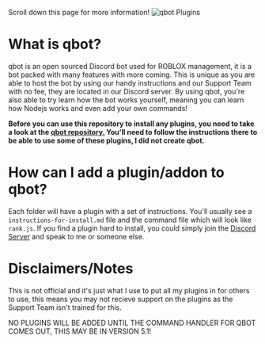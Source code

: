 Scroll down this page for more information!
![qbot Plugins](https://cdn.discordapp.com/attachments/585876903261372419/671394368711819323/image0.jpg)

# What is qbot?

qbot is an open sourced Discord bot used for ROBLOX management, it is a bot packed with many features with more coming. This is unique as you are able to host the bot by using our handy instructions and our Support Team with no fee, they are located in our Discord server. By using qbot, you're also able to try learn how the bot works yourself, meaning you can learn how Nodejs works and even add your own commands!

**Before you can use this repository to install any plugins, you need to take a look at the [qbot repository.](https://github.com/yogurtsyum/qbot) You'll need to follow the instructions there to be able to use some of these plugins, I did not create qbot.**

# How can I add a plugin/addon to qbot?

Each folder will have a plugin with a set of instructions. You'll usually see a ``instructions-for-install.md`` file and the command file which will look like ``rank.js``. If you find a plugin hard to install, you could simply join the [Discord Server](https://discord.gg/Q7m7gnW) and speak to me or someone else.

# Disclaimers/Notes

This is not official and it's just what I use to put all my plugins in for others to use, this means you may not recieve support on the plugins as the Support Team isn't trained for this.

NO PLUGINS WILL BE ADDED UNTIL THE COMMAND HANDLER FOR QBOT COMES OUT, THIS MAY BE IN VERSION 5.1!
